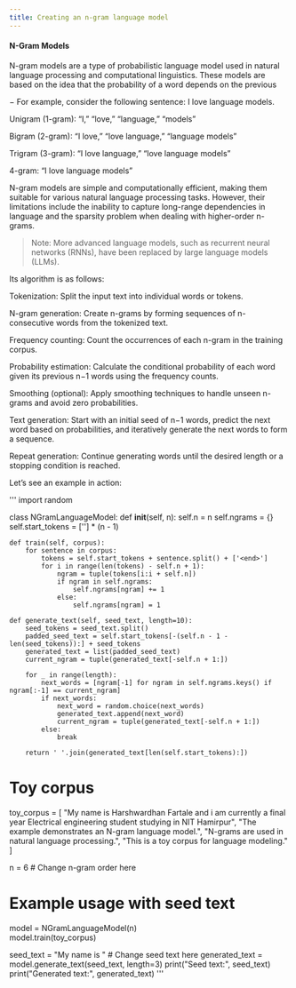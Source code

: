 ```yaml
---
title: Creating an n-gram language model
---
```


#### N-Gram Models

N-gram models are a type of probabilistic language model used in natural language processing and computational linguistics. These models are based on the idea that the probability of a word depends on the previous

−
For example, consider the following sentence: I love language models.

Unigram (1-gram): “I,” “love,” “language,” “models”

Bigram (2-gram): “I love,” “love language,” “language models”

Trigram (3-gram): “I love language,” “love language models”

4-gram: “I love language models”

N-gram models are simple and computationally efficient, making them suitable for various natural language processing tasks. However, their limitations include the inability to capture long-range dependencies in language and the sparsity problem when dealing with higher-order n-grams.

> Note: More advanced language models, such as recurrent neural networks (RNNs), have been replaced by large language models (LLMs).

Its algorithm is as follows:

Tokenization: Split the input text into individual words or tokens.

N-gram generation: Create n-grams by forming sequences of n-consecutive words from the tokenized text.

Frequency counting: Count the occurrences of each n-gram in the training corpus.

Probability estimation: Calculate the conditional probability of each word given its previous n−1
words using the frequency counts.

Smoothing (optional): Apply smoothing techniques to handle unseen n-grams and avoid zero probabilities.

Text generation: Start with an initial seed of n−1 words, predict the next word based on probabilities, and iteratively generate the next words to form a sequence.

Repeat generation: Continue generating words until the desired length or a stopping condition is reached.

Let’s see an example in action:

'''
import random

class NGramLanguageModel:
def **init**(self, n):
self.n = n
self.ngrams = {}
self.start_tokens = ['<start>'] \* (n - 1)

    def train(self, corpus):
        for sentence in corpus:
            tokens = self.start_tokens + sentence.split() + ['<end>']
            for i in range(len(tokens) - self.n + 1):
                ngram = tuple(tokens[i:i + self.n])
                if ngram in self.ngrams:
                    self.ngrams[ngram] += 1
                else:
                    self.ngrams[ngram] = 1

    def generate_text(self, seed_text, length=10):
        seed_tokens = seed_text.split()
        padded_seed_text = self.start_tokens[-(self.n - 1 - len(seed_tokens)):] + seed_tokens
        generated_text = list(padded_seed_text)
        current_ngram = tuple(generated_text[-self.n + 1:])

        for _ in range(length):
            next_words = [ngram[-1] for ngram in self.ngrams.keys() if ngram[:-1] == current_ngram]
            if next_words:
                next_word = random.choice(next_words)
                generated_text.append(next_word)
                current_ngram = tuple(generated_text[-self.n + 1:])
            else:
                break

        return ' '.join(generated_text[len(self.start_tokens):])

# Toy corpus

toy_corpus = [
"My name is Harshwardhan Fartale and i am currently a final year Electrical engineering student studying in NIT Hamirpur",
"The example demonstrates an N-gram language model.",
"N-grams are used in natural language processing.",
"This is a toy corpus for language modeling."
]

n = 6 # Change n-gram order here

# Example usage with seed text

model = NGramLanguageModel(n)  
model.train(toy_corpus)

seed_text = "My name is " # Change seed text here
generated_text = model.generate_text(seed_text, length=3)
print("Seed text:", seed_text)
print("Generated text:", generated_text)
'''
